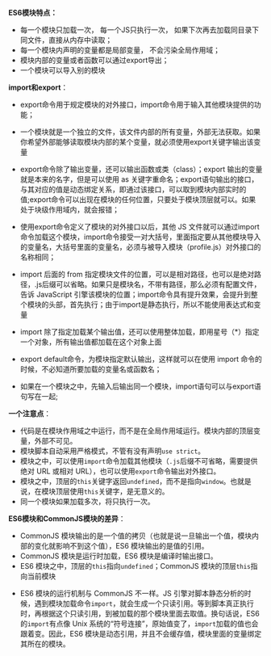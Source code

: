 **ES6模块特点：**

- 每一个模块只加载一次， 每一个JS只执行一次， 如果下次再去加载同目录下同文件，直接从内存中读取；
- 每一个模块内声明的变量都是局部变量， 不会污染全局作用域；
- 模块内部的变量或者函数可以通过export导出；
- 一个模块可以导入别的模块

**import和export**：

* export命令用于规定模块的对外接口，import命令用于输入其他模块提供的功能；
* 一个模块就是一个独立的文件，该文件内部的所有变量，外部无法获取。如果你希望外部能够读取模块内部的某个变量，就必须使用export关键字输出该变量

* export命令除了输出变量，还可以输出函数或类（class）；export 输出的变量就是本来的名字，但是可以使用 as 关键字重命名；export语句输出的接口，与其对应的值是动态绑定关系，即通过该接口，可以取到模块内部实时的值;export命令可以出现在模块的任何位置，只要处于模块顶层就可以。如果处于块级作用域内，就会报错；
* 使用export命令定义了模块的对外接口以后，其他 JS 文件就可以通过import命令加载这个模块，import命令接受一对大括号，里面指定要从其他模块导入的变量名，大括号里面的变量名，必须与被导入模块（profile.js）对外接口的名称相同；
* import 后面的 from 指定模块文件的位置，可以是相对路径，也可以是绝对路径，.js后缀可以省略。如果只是模块名，不带有路径，那么必须有配置文件，告诉 JavaScript 引擎该模块的位置；import命令具有提升效果，会提升到整个模块的头部，首先执行；由于import是静态执行，所以不能使用表达式和变量
* import 除了指定加载某个输出值，还可以使用整体加载，即用星号（*）指定一个对象，所有输出值都加载在这个对象上面
* export default命令，为模块指定默认输出，这样就可以在使用 import 命令的时候，不必知道所要加载的变量名或函数名；

* 如果在一个模块之中，先输入后输出同一个模块，import语句可以与export语句写在一起;

**一个注意点**：

- 代码是在模块作用域之中运行，而不是在全局作用域运行。模块内部的顶层变量，外部不可见。
- 模块脚本自动采用严格模式，不管有没有声明`use strict`。
- 模块之中，可以使用`import`命令加载其他模块（`.js`后缀不可省略，需要提供绝对 URL 或相对 URL），也可以使用`export`命令输出对外接口。
- 模块之中，顶层的`this`关键字返回`undefined`，而不是指向`window`。也就是说，在模块顶层使用`this`关键字，是无意义的。
- 同一个模块如果加载多次，将只执行一次。

**ES6模块和CommonJS模块的差异**：

- CommonJS 模块输出的是一个值的拷贝（也就是说一旦输出一个值，模块内部的变化就影响不到这个值），ES6 模块输出的是值的引用。
- CommonJS 模块是运行时加载，ES6 模块是编译时输出接口。
- ES6 模块之中，顶层的`this`指向`undefined`；CommonJS 模块的顶层`this`指向当前模块

* ES6 模块的运行机制与 CommonJS 不一样。JS 引擎对脚本静态分析的时候，遇到模块加载命令`import`，就会生成一个只读引用。等到脚本真正执行时，再根据这个只读引用，到被加载的那个模块里面去取值。换句话说，ES6 的`import`有点像 Unix 系统的“符号连接”，原始值变了，`import`加载的值也会跟着变。因此，ES6 模块是动态引用，并且不会缓存值，模块里面的变量绑定其所在的模块。